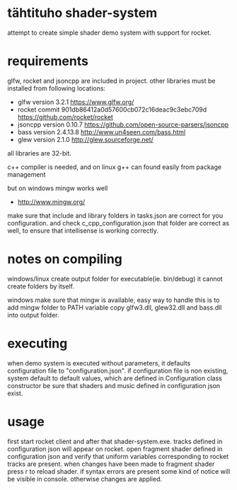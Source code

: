 # tähtituho shader-system
attempt to create simple shader demo system with support for rocket. 

# requirements
glfw, rocket and jsoncpp are included in project. other libraries must be installed from following locations:

- glfw version 3.2.1 https://www.glfw.org/
- rocket commit 901db86412a0d57600cb072c16deac9c3ebc709d https://github.com/rocket/rocket
- jsoncpp version 0.10.7 https://github.com/open-source-parsers/jsoncpp
- bass version 2.4.13.8 http://www.un4seen.com/bass.html
- glew version 2.1.0 http://glew.sourceforge.net/

all libraries are 32-bit.

c++ compiler is needed, and on linux g++ can found easily from package management 

but on windows mingw works well
- http://www.mingw.org/
 
make sure that include and library folders in tasks.json are correct for you configuration. and check c_cpp_configuration.json that folder are correct as well, to ensure that intellisense is working correctly.
  
# notes on compiling
windows/linux
create output folder for executable(ie. bin/debug) it cannot create folders by itself.

windows
make sure that mingw is available, easy way to handle this is to add mingw folder to PATH variable
copy glfw3.dll, glew32.dll and bass.dll into output folder.

# executing
when demo system is executed without parameters, it defaults configuration file to "configuration.json".
if configuration file is non existing, system default to default values, which are defined in Configuration class constructor
be sure that shaders and music defined in configuration json exist.

# usage
first start rocket client and after that shader-system.exe. tracks defined in configuration json will appear on rocket. open fragment shader defined in configuration json and verify that uniform variables corresponding to rocket tracks are present. when changes have been made to fragment shader press r to reload shader. if syntax errors are present some kind of notice will be visible in console. otherwise changes are applied.
